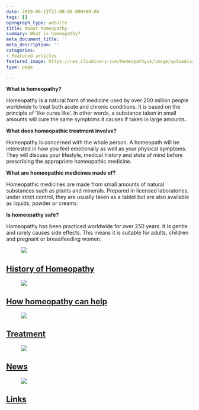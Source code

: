 ```yaml
---
date: 2019-06-12T23:00:00.000+00:00
tags: []
opengraph_type: website
title: About homeopathy
summary: What is homeopathy?
meta_document_title: ''
meta_description: ''
categories:
- Featured articles
featured_image: https://res.cloudinary.com/homeopathyuk/image/upload/ar_21:9,c_fill,w_1280,g_south/c_scale,w_auto,dpr_auto/v1560948431/xyyacuw0rxmuevxlkuqu.jpg
type: page

---
```

**What is homeopathy?**

Homeopathy is a natural form of medicine used by over 200 million people worldwide to treat both acute and chronic conditions. It is based on the principle of ‘like cures like’. In other words, a substance taken in small amounts will cure the same symptoms it causes if taken in large amounts..

**What does homeopathic treatment involve?**

Homeopathy is concerned with the whole person. A homeopath will be interested in how you feel emotionally as well as your physical symptoms. They will discuss your lifestyle, medical history and state of mind before prescribing the appropriate homeopathic medicine.

**What are homeopathic medicines made of?**

Homeopathic medicines are made from small amounts of natural substances such as plants and minerals. Prepared in licensed laboratories, under strict control, they are usually taken as a tablet but are also available as liquids, powder or creams.

**Is homeopathy safe?**

Homeopathy has been practiced worldwide for over 250 years. It is gentle and rarely causes side effects. This means it is suitable for adults, children and pregnant or breastfeeding women.

<div class="huk-teaser__grid-container">
<div class="huk-teaser--one-col">
<figure class="huk-teaser__figure">
<img class="huk-teaser__image" src="https://res.cloudinary.com/homeopathyuk/ar_16:9,c_fill,w_1280/c_scale,w_auto,dpr_auto/v1558717963/bha/Washington-Monument-SarekofVulcan.wikimedia.jpg" />
</figure>
<div class="huk-teaser__panel teal-bg white-fg">
<div class="huk-teaser__panel--inner">
<a class="huk-teaser__panel-link" href="/homeopathy/history/the-history-of-homeopathy/">
<h2>History of Homeopathy</h2>
</a>
</div>
</div>
</div>
<div class="huk-teaser--left-col">
<figure class="huk-teaser__figure">
<img class="huk-teaser__image" src="https://res.cloudinary.com/homeopathyuk/image/upload/ar_16:9,c_fill,w_1280/c_scale,w_auto,dpr_auto/v1560948431/x67ozva2hlfywmnipire.jpg" />
</figure>
<div class="huk-teaser__panel purple-bg white-fg">
<div class="huk-teaser__panel--inner">
<a class="huk-teaser__panel-link" href="/homeopathy/how-homeopathy-can-help/how-homeopathy-can-help/">
<h2>How homeopathy can help</h2>
</a>
</div>
</div>
</div>
<div class="huk-teaser--right-col">
<figure class="huk-teaser__figure">
<img class="huk-teaser__image" src="https://res.cloudinary.com/homeopathyuk/image/upload/ar_16:9,c_fill,w_1280/c_scale,w_auto,dpr_auto/v1560948431/dvq8dgrv5jdddvmyn361.jpg" />
</figure>
<div class="huk-teaser__panel blue-bg white-fg">
<div class="huk-teaser__panel--inner">
<a class="huk-teaser__panel-link" href="/treatment/">
<h2>Treatment</h2>
</a>
</div>
</div>
</div>
<div class="huk-teaser--left-col">
<figure class="huk-teaser__figure">
<img class="huk-teaser__image" src="https://res.cloudinary.com/homeopathyuk/image/upload/ar_16:9,c_fill,w_1280/c_scale,w_auto,dpr_auto/v1560948431/ztg8pnsuglmhnfdkrjga.jpg" />
</figure>
<div class="huk-teaser__panel green-bg white-fg">
<div class="huk-teaser__panel--inner">
<a class="huk-teaser__panel-link" href="/news/">
<h2>News</h2>
</a>
</div>
</div>
</div>
<div class="huk-teaser--right-col">
<figure class="huk-teaser__figure">
<img class="huk-teaser__image" src="https://res.cloudinary.com/homeopathyuk/image/upload/ar_16:9,c_fill,w_1280/c_scale,w_auto,dpr_auto/v1560948431/klhpqlyvt8k07zsu45jc.jpg" />
</figure>
<div class="huk-teaser__panel gold-bg white-fg">
<div class="huk-teaser__panel--inner">
<a class="huk-teaser__panel-link" href="/links/">
<h2>Links</h2>
</a>
</div>
</div>
</div>
</div>